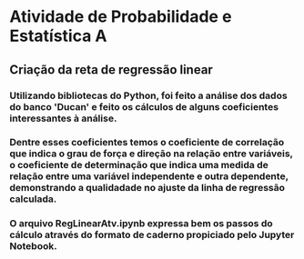 # Atividade de Probabilidade e Estatística A

## Criação da reta de regressão linear

### Utilizando bibliotecas do Python, foi feito a análise dos dados do banco 'Ducan' e feito os cálculos de alguns coeficientes interessantes à análise.
### Dentre esses coeficientes temos o coeficiente de correlação que indica o grau de força e direção na relação entre variáveis, o coeficiente de determinação que indica uma medida de relação entre uma variável independente e outra dependente, demonstrando a qualidadade no ajuste da linha de regressão calculada.
### O arquivo RegLinearAtv.ipynb expressa bem os passos do cálculo através do formato de caderno propiciado pelo Jupyter Notebook.
